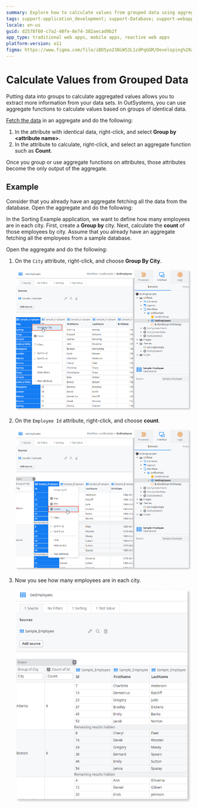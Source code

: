 ```yaml
---
summary: Explore how to calculate values from grouped data using aggregate functions in OutSystems 11 (O11).
tags: support-application_development; support-Database; support-webapps
locale: en-us
guid: d2578f60-c7a2-40fe-8e74-382aecad9b2f
app_type: traditional web apps, mobile apps, reactive web apps
platform-version: o11
figma: https://www.figma.com/file/iBD5yo23NiW53L1zdPqGGM/Developing%20an%20Application?node-id=173:5
---
```


# Calculate Values from Grouped Data

Putting data into groups to calculate aggregated values allows you to extract more information from your data sets. In OutSystems, you can use aggregate functions to calculate values based on groups of identical data.

[Fetch the data](<fetch-display.md>) in an aggregate and do the following:

1. In the attribute with identical data, right-click, and select **Group by &lt;attribute name&gt;**.
1. In the attribute to calculate, right-click, and select an aggregate function such as **Count**.

Once you group or use aggregate functions on attributes, those attributes become the only output of the aggregate.

## Example

Consider that you already have an aggregate fetching all the data from the database. Open the aggregate and do the following:

In the Sorting Example application, we want to define how many employees are in each city. First, create a **Group by** city. Next, calculate the **count** of those employees by city. Assume that you already have an aggregate fetching all the employees from a sample database. 

Open the aggregate and do the following:

1. On the `City` attribute, right-click, and choose **Group By City**.
  
    ![Screenshot showing the selection of 'Group By City' option for the City attribute in an aggregate](images/group-attribute-ss.png "Group By City Attribute")

1. On the `Employee Id` attribute, right-click, and choose **count**.

    ![Screenshot demonstrating how to select the 'count' aggregate function for the Employee Id attribute](images/select-aggregate-function-ss.png "Select Aggregate Function")

1. Now you see how many employees are in each city.

    ![Example screenshot displaying the result of grouping employees by city and counting them in an aggregate](images/group-calculate-ex2-ss.png "Grouped Data Calculation Example")
